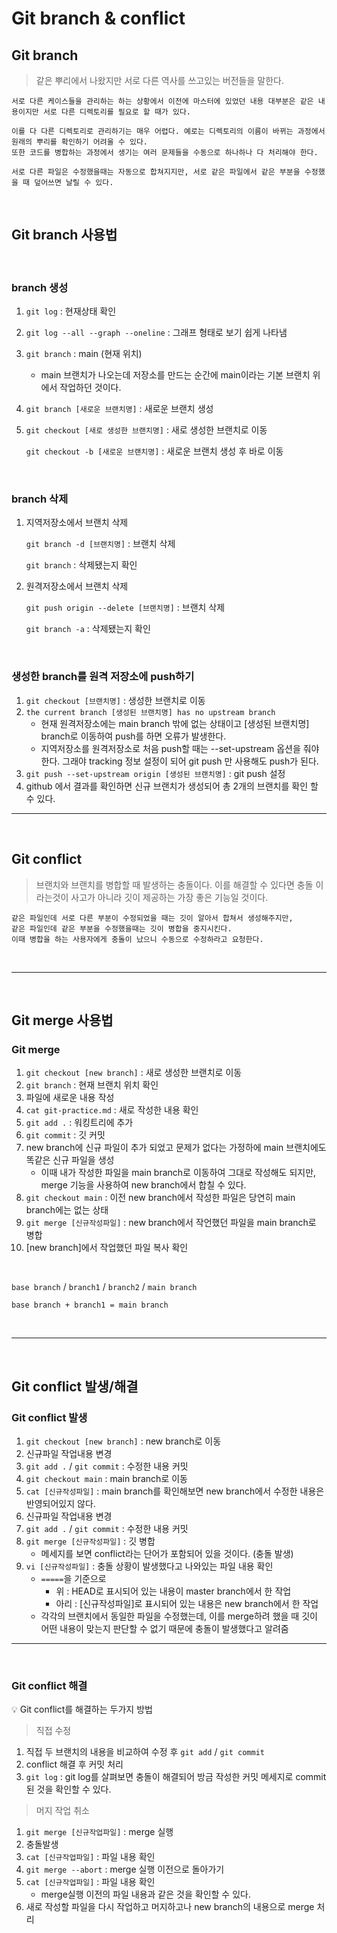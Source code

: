 # Git branch & conflict

## Git branch
> 같은 뿌리에서 나왔지만 서로 다른 역사를 쓰고있는 버전들을 말한다.

    서로 다른 케이스들을 관리하는 하는 상황에서 이전에 마스터에 있었던 내용 대부분은 같은 내용이지만 서로 다른 디렉토리를 필요로 할 때가 있다.

    이를 다 다른 디렉토리로 관리하기는 매우 어렵다. 예로는 디렉토리의 이름이 바뀌는 과정에서 원래의 뿌리를 확인하기 어려울 수 있다.
    또한 코드를 병합하는 과정에서 생기는 여러 문제들을 수동으로 하나하나 다 처리해야 한다.

    서로 다른 파일은 수정했을때는 자동으로 합쳐지지만, 서로 같은 파일에서 같은 부분을 수정했을 때 덮어쓰면 날릴 수 있다.

<br>

## Git branch 사용법

<br>

### branch 생성

1. `git log` : 현재상태 확인
2. `git log --all --graph --oneline` : 그래프 형태로 보기 쉽게 나타냄
3. `git branch` : main (현재 위치)
    - main 브랜치가 나오는데 저장소를 만드는 순간에 main이라는 기본 브랜치 위에서 작업하던 것이다.
4. `git branch [새로운 브랜치명]` : 새로운 브랜치 생성
5. `git checkout [새로 생성한 브랜치명]` : 새로 생성한 브랜치로 이동

    `git checkout -b [새로운 브랜치명]` : 새로운 브랜치 생성 후 바로 이동

<br>

### branch 삭제

1. 지역저장소에서 브랜치 삭제
    
    `git branch -d [브랜치명]` : 브랜치 삭제

    `git branch` : 삭제됐는지 확인

2. 원격저장소에서 브랜치 삭제

    `git push origin --delete [브랜치명]` : 브랜치 삭제

    `git branch -a` : 삭제됐는지 확인

<br>

### 생성한 branch를 원격 저장소에 push하기

1. `git checkout [브랜치명]` : 생성한 브랜치로 이동
2. `the current branch [생성된 브랜치명] has no upstream branch`
   - 현재 원격저장소에는 main branch 밖에 없는 상태이고 [생성된 브랜치명] branch로 이동하여 push를 하면 오류가 발생한다.
   - 지역저장소를 원격저장소로 처음 push할 때는 --set-upstream 옵션을 줘야한다. 그래야 tracking 정보 설정이 되어 git push 만 사용해도 push가 된다.
3. `git push --set-upstream origin [생성된 브랜치명]` : git push 설정
4. github 에서 결과를 확인하면 신규 브랜치가 생성되어 총 2개의 브랜치를 확인 할 수 있다.

---

<br>

## Git conflict
> 브랜치와 브랜치를 병합할 때 발생하는 충돌이다. 이를 해결할 수 있다면 충돌 이라는것이 사고가 아니라 깃이 제공하는 가장 좋은 기능일 것이다.

    같은 파일인데 서로 다른 부분이 수정되었을 때는 깃이 알아서 합쳐서 생성해주지만,
    같은 파일인데 같은 부분을 수정했을때는 깃이 병합을 중지시킨다. 
    이때 병합을 하는 사용자에게 충돌이 났으니 수동으로 수정하라고 요청한다.

<br>

---

<br>

## Git merge 사용법

### Git merge

1. `git checkout [new branch]` :  새로 생성한 브랜치로 이동
2. `git branch` : 현재 브랜치 위치 확인
3. 파일에 새로운 내용 작성
4. `cat git-practice.md` : 새로 작성한 내용 확인
5. `git add .` : 워킹트리에 추가
6. `git commit` : 깃 커밋
7. new branch에 신규 파일이 추가 되었고 문제가 없다는 가정하에 main 브랜치에도 똑같은 신규 파일을 생성
    - 이때 내가 작성한 파일을 main branch로 이동하여 그대로 작성해도 되지만, merge 기능을 사용하여 new branch에서 합칠 수 있다.
8. `git checkout main` : 이전 new branch에서 작성한 파일은 당연히 main branch에는 없는 상태
9. `git merge [신규작성파일]` : new branch에서 작언했던 파일을 main branch로 병합
10. [new branch]에서 작업했던 파일 복사 확인

<br>

`base branch` / `branch1` / `branch2` / `main branch`
    
    base branch + branch1 = main branch
<br>

---

<br>

## Git conflict 발생/해결

### Git conflict 발생

1. `git checkout [new branch]` : new branch로 이동
2. 신규파일 작업내용 변경
3. `git add .` / `git commit` : 수정한 내용 커밋
4. `git checkout main` : main branch로 이동
5. `cat [신규작성파일]` : main branch를 확인해보면 new branch에서 수정한 내용은 반영되어있지 않다.
6. 신규파일 작업내용 변경
7. `git add .` / `git commit` : 수정한 내용 커밋
8. `git merge [신규작성파일]` : 깃 병합
    - 메세지를 보면 conflict라는 단어가 포함되어 있을 것이다. (충돌 발생)
9. `vi [신규작성파일]` : 충돌 상황이 발생했다고 나와있는 파일 내용 확인
    - `=====`을 기준으로
      - 위 : HEAD로 표시되어 있는 내용이 master branch에서 한 작업
      - 아리 : [신규작성파일]로 표시되어 있는 내용은 new branch에서 한 작업
    - 각각의 브랜치에서 동일한 파일을 수정했는데, 이를 merge하려 했을 때 깃이 어떤 내용이 맞는지 판단할 수 없기 때문에 충돌이 발생했다고 알려줌

---

<br>

### Git conflict 해결

💡 Git conflict를 해결하는 두가지 방법
> 직접 수정

1. 직접 두 브랜치의 내용을 비교하여 수정 후 `git add` / `git commit`
2. conflict 해결 후 커밋 처리
3. `git log` : git log를 살펴보면 충돌이 해결되어 방금 작성한 커밋 메세지로 commit 된 것을 확인할 수 있다.

> 머지 작업 취소

1. `git merge [신규작업파일]` : merge 실행
2. 충돌발생
3. `cat [신규작업파일]` : 파일 내용 확인
4. `git merge --abort` : merge 실행 이전으로 돌아가기
5. `cat [신규작업파일]` : 파일 내용 확인
   - merge실행 이전의 파일 내용과 같은 것을 확인할 수 있다.
6. 새로 작성할 파일을 다시 작업하고 머지하고나 new branch의 내용으로 merge 처리